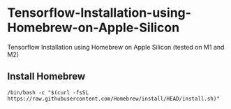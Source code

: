 # Tensorflow-Installation-using-Homebrew-on-Apple-Silicon
Tensorflow Installation using Homebrew on Apple Silicon (tested on M1 and M2)

## Install Homebrew

```
/bin/bash -c "$(curl -fsSL https://raw.githubusercontent.com/Homebrew/install/HEAD/install.sh)"
```
